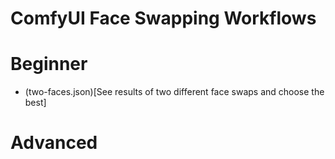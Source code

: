 # ComfyUI Face Swapping Workflows

# Beginner
* (two-faces.json)[See results of two different face swaps and choose the best]

# Advanced
